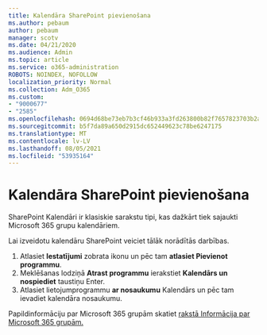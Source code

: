 ```yaml
---
title: Kalendāra SharePoint pievienošana
ms.author: pebaum
author: pebaum
manager: scotv
ms.date: 04/21/2020
ms.audience: Admin
ms.topic: article
ms.service: o365-administration
ROBOTS: NOINDEX, NOFOLLOW
localization_priority: Normal
ms.collection: Adm_O365
ms.custom:
- "9000677"
- "2585"
ms.openlocfilehash: 0694d68be73eb7b3cf46b933a3fd263800b82f7657823703b2a6bf175eca6409
ms.sourcegitcommit: b5f7da89a650d2915dc652449623c78be6247175
ms.translationtype: MT
ms.contentlocale: lv-LV
ms.lasthandoff: 08/05/2021
ms.locfileid: "53935164"
---
```

# <a name="add-a-sharepoint-calendar"></a>Kalendāra SharePoint pievienošana

SharePoint Kalendāri ir klasiskie sarakstu tipi, kas dažkārt tiek sajaukti Microsoft 365 grupu kalendāriem.
 
Lai izveidotu kalendāru SharePoint veiciet tālāk norādītās darbības.
 
1.  Atlasiet **Iestatījumi** zobrata ikonu un pēc tam **atlasiet Pievienot programmu**.
2.  Meklēšanas lodziņā **Atrast programmu** ierakstiet **Kalendārs un nospiediet** taustiņu Enter.
3.  Atlasiet lietojumprogrammu **ar nosaukumu** Kalendārs un pēc tam ievadiet kalendāra nosaukumu.

Papildinformāciju par Microsoft 365 grupām skatiet [rakstā Informācija par Microsoft 365 grupām.](https://support.office.com/article/Learn-about-Office-365-groups-b565caa1-5c40-40ef-9915-60fdb2d97fa2)


